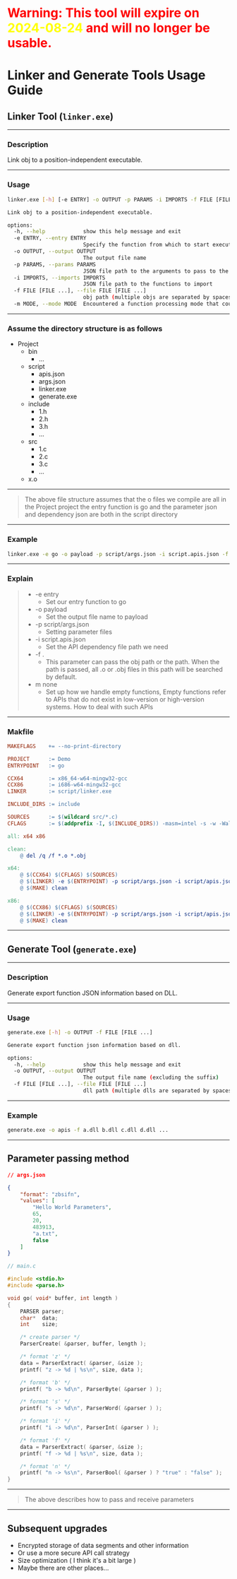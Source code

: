 # <span style="color: red;">Warning: This tool will expire on <span style="color: yellow;">2024-08-24</span> and will no longer be usable.</span>
# Linker and Generate Tools Usage Guide

## Linker Tool (`linker.exe`)
---

### Description
Link obj to a position-independent executable.

---

### Usage
```sh
linker.exe [-h] [-e ENTRY] -o OUTPUT -p PARAMS -i IMPORTS -f FILE [FILE ...] [-m MODE]

Link obj to a position-independent executable.

options:
  -h, --help            show this help message and exit
  -e ENTRY, --entry ENTRY
                        Specify the function from which to start execution (entry point)
  -o OUTPUT, --output OUTPUT
                        The output file name
  -p PARAMS, --params PARAMS
                        JSON file path to the arguments to pass to the executable
  -i IMPORTS, --imports IMPORTS
                        JSON file path to the functions to import
  -f FILE [FILE ...], --file FILE [FILE ...]
                        obj path (multiple objs are separated by spaces) or directory
  -m MODE, --mode MODE  Encountered a function processing mode that could not be loaded: ( none, quit )
```

---

### Assume the directory structure is as follows
- Project
    - bin
        - ...
    - script
        - apis.json
        - args.json
        - linker.exe
        - generate.exe
    - include
        - 1.h
        - 2.h
        - 3.h
        - ...
    - src
        - 1.c
        - 2.c
        - 3.c
        - ...
    - x.o

---

> The above file structure assumes that the o files we compile are all in the Project project
> the entry function is go
> and the parameter json and dependency json are both in the script directory

---

### Example
```sh
linker.exe -e go -o payload -p script/args.json -i script.apis.json -f . -m none
```

---

### Explain
> - -e entry
>   - Set our entry function to go
> - -o payload
>   - Set the output file name to payload
> - -p script/args.json
>   - Setting parameter files
> - -i script.apis.json
>   - Set the API dependency file path we need
> - -f .
>   - This parameter can pass the obj path or the path. When the path is passed, all .o or .obj files in this path will be searched by default.
> - m none
>   - Set up how we handle empty functions, Empty functions refer to APIs that do not exist in low-version or high-version systems. How to deal with such APIs

---

### Makfile
``` makefile
MAKEFLAGS    += --no-print-directory

PROJECT      := Demo
ENTRYPOINT   := go

CCX64        := x86_64-w64-mingw32-gcc
CCX86        := i686-w64-mingw32-gcc
LINKER       := script/linker.exe

INCLUDE_DIRS := include

SOURCES      := $(wildcard src/*.c)
CFLAGS       := $(addprefix -I, $(INCLUDE_DIRS)) -masm=intel -s -w -Wall -c -U UNICODE

all: x64 x86

clean:
	@ del /q /f *.o *.obj

x64:
	@ $(CCX64) $(CFLAGS) $(SOURCES)
	@ $(LINKER) -e $(ENTRYPOINT) -p script/args.json -i script/apis.json -o bin/$(PROJECT).x64.bin -f .
	@ $(MAKE) clean

x86:
	@ $(CCX86) $(CFLAGS) $(SOURCES)
	@ $(LINKER) -e $(ENTRYPOINT) -p script/args.json -i script/apis.json -o bin/$(PROJECT).x86.bin -f .
	@ $(MAKE) clean
```

---

## Generate Tool (`generate.exe`)

---

### Description
Generate export function JSON information based on DLL.

---

### Usage
```sh
generate.exe [-h] -o OUTPUT -f FILE [FILE ...]

Generate export function json information based on dll.

options:
  -h, --help            show this help message and exit
  -o OUTPUT, --output OUTPUT
                        The output file name (excluding the suffix)
  -f FILE [FILE ...], --file FILE [FILE ...]
                        dll path (multiple dlls are separated by spaces)
```

---

### Example
```sh
generate.exe -o apis -f a.dll b.dll c.dll d.dll ...
```

---

## Parameter passing method
```json
// args.json

{
    "format": "zbsifn",
    "values": [
        "Hello World Parameters",
        65,
        20,
        483913,
        "a.txt",
        false
    ]
}
```

```c
// main.c

#include <stdio.h>
#include <parse.h>

void go( void* buffer, int length )
{
    PARSER parser;
    char*  data;
    int    size;

    /* create parser */
    ParserCreate( &parser, buffer, length );

    /* format 'z' */
    data = ParserExtract( &parser, &size );
    printf( "z -> %d | %s\n", size, data );

    /* format 'b' */
    printf( "b -> %d\n", ParserByte( &parser ) );

    /* format 's' */
    printf( "s -> %d\n", ParserWord( &parser ) );

    /* format 'i' */
    printf( "i -> %d\n", ParserInt( &parser ) );

    /* format 'f' */
    data = ParserExtract( &parser, &size );
    printf( "f -> %d | %s\n", size, data );

    /* format 'n' */
    printf( "n -> %s\n", ParserBool( &parser ) ? "true" : "false" );
}
```

---

> The above describes how to pass and receive parameters

---

## Subsequent upgrades

- Encrypted storage of data segments and other information
- Or use a more secure API call strategy
- Size optimization ( I think it's a bit large )
- Maybe there are other places...

